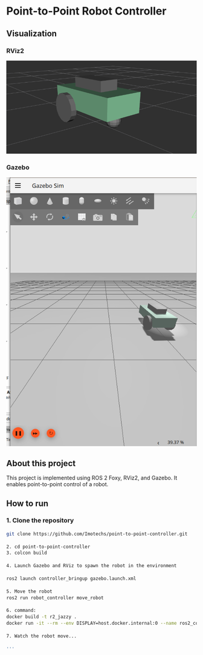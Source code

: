 # Point-to-Point Robot Controller

## Visualization

### RViz2
![RViz2 View](image.png)

### Gazebo
![Gazebo View](image-1.png)

## About this project
This project is implemented using ROS 2 Foxy, RViz2, and Gazebo. It enables point-to-point control of a robot.

## How to run

### 1. Clone the repository 
```bash  
git clone https://github.com/Imotechs/point-to-point-controller.git 

2. cd point-to-point-controller  
3. colcon build  

4. Launch Gazebo and RViz to spawn the robot in the environment

ros2 launch controller_bringup gazebo.launch.xml  

5. Move the robot
ros2 run robot_controller move_robot  

6. command:
docker build -t r2_jazzy .
docker run -it --rm --env DISPLAY=host.docker.internal:0 --name ros2_container -v "C:\Users\USER\Desktop\ROS_PROJECT\thesis:/ros_ws" r2_jazzy

7. Watch the robot move...

'''
